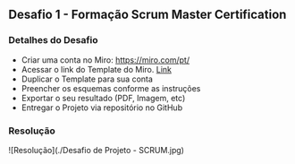 ## Desafio 1 - Formação Scrum Master Certification

### Detalhes do Desafio

- Criar uma conta no Miro: https://miro.com/pt/
- Acessar o link do Template do Miro. [Link](https://miro.com/app/board/uXjVPahls68=/?share_link_id=956189813435)
- Duplicar o Template para sua conta
- Preencher os esquemas conforme as instruções
- Exportar o seu resultado (PDF, Imagem, etc)
- Entregar o Projeto via repositório no GitHub

### Resolução

![Resolução](./Desafio de Projeto - SCRUM.jpg)